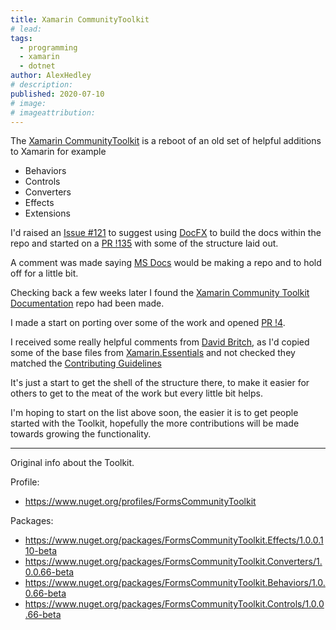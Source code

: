 ```yaml
---
title: Xamarin CommunityToolkit
# lead:
tags:
  - programming
  - xamarin
  - dotnet
author: AlexHedley
# description:
published: 2020-07-10
# image:
# imageattribution:
---
```


The [Xamarin CommunityToolkit](https://github.com/xamarin/XamarinCommunityToolkit) is a reboot of an old set of helpful additions to Xamarin for example

- Behaviors
- Controls
- Converters
- Effects
- Extensions

I'd raised an [Issue #121](https://github.com/xamarin/XamarinCommunityToolkit/issues/121) to suggest using [DocFX](/post/DocFX/) to build the docs within the repo and started on a [PR !135](https://github.com/xamarin/XamarinCommunityToolkit/pull/135/files) with some of the structure laid out.

A comment was made saying [MS Docs](https://docs.microsoft.com/xamarin/) would be making a repo and to hold off for a little bit.

Checking back a few weeks later I found the [Xamarin Community Toolkit Documentation](https://github.com/MicrosoftDocs/xamarin-communitytoolkit) repo had been made.

I made a start on porting over some of the work and opened [PR !4](https://github.com/MicrosoftDocs/xamarin-communitytoolkit/pull/4).

I received some really helpful comments from [David Britch](https://github.com/davidbritch), as I'd copied some of the base files from [Xamarin.Essentials](https://docs.microsoft.com/en-gb/xamarin/essentials/) and not checked they matched the [Contributing Guidelines](https://github.com/MicrosoftDocs/xamarin-communitytoolkit/blob/master/CONTRIBUTING.md)

It's just a start to get the shell of the structure there, to make it easier for others to get to the meat of the work but every little bit helps.

I'm hoping to start on the list above soon, the easier it is to get people started with the Toolkit, hopefully the more contributions will be made towards growing the functionality.

---

Original info about the Toolkit.

Profile:

- https://www.nuget.org/profiles/FormsCommunityToolkit

Packages:

- https://www.nuget.org/packages/FormsCommunityToolkit.Effects/1.0.0.110-beta
- https://www.nuget.org/packages/FormsCommunityToolkit.Converters/1.0.0.66-beta
- https://www.nuget.org/packages/FormsCommunityToolkit.Behaviors/1.0.0.66-beta
- https://www.nuget.org/packages/FormsCommunityToolkit.Controls/1.0.0.66-beta
